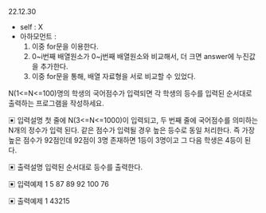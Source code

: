 22.12.30

- self : X
- 아하모먼트 :
  1. 이중 for문을 이용한다.
  2. 0~i번째 배열원소가 0~j번째 배열원소와 비교해서, 더 크면 answer에 누진값을 추가한다.
  3. 이중 for문을 통해, 배열 자료형을 서로 비교할 수 있었다.

N(1<=N<=100)명의 학생의 국어점수가 입력되면 각 학생의 등수를 입력된 순서대로 출력하는 프로그램을 작성하세요.

▣ 입력설명
첫 줄에 N(3<=N<=1000)이 입력되고, 두 번째 줄에 국어점수를 의미하는 N개의 정수가 입력 된다. 같은 점수가 입력될 경우 높은 등수로 동일 처리한다. 즉 가장 높은 점수가 92점인데 92점이 3명 존재하면 1등이 3명이고 그 다음 학생은 4등이 된다.

▣ 출력설명
입력된 순서대로 등수를 출력한다.

▣ 입력예제 1
5
87 89 92 100 76

▣ 출력예제 1
43215
